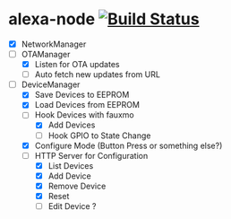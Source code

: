 # alexa-node [![Build Status](https://travis-ci.org/rpidanny/alexa-node.svg?branch=develop)](https://travis-ci.org/rpidanny/alexa-node)

- [x] NetworkManager
- [ ] OTAManager
  - [x] Listen for OTA updates
  - [ ] Auto fetch new updates from URL
- [ ] DeviceManager
  - [x] Save Devices to EEPROM
  - [x] Load Devices from EEPROM
  - [ ] Hook Devices with fauxmo
    - [x] Add Devices
    - [ ] Hook GPIO to State Change
  - [x] Configure Mode (Button Press or something else?)
  - [ ] HTTP Server for Configuration
    - [x] List Devices
    - [x] Add Device
    - [x] Remove Device
    - [x] Reset
    - [ ] Edit Device ?